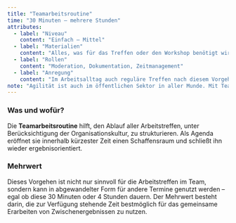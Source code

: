 ```yaml
---
title: "Teamarbeitsroutine"
time: "30 Minuten – mehrere Stunden"
attributes:
  - label: "Niveau"
    content: "Einfach – Mittel"
  - label: "Materialien"
    content: "Alles, was für das Treffen oder den Workshop benötigt wird"
  - label: "Rollen"
    content: "Moderation, Dokumentation, Zeitmanagement"
  - label: "Anregung"
    content: "Im Arbeitsalltag auch reguläre Treffen nach diesem Vorgehen planen und durchführen"
note: "Agilität ist auch im öffentlichen Sektor in aller Munde. Mit Teamarbeitsroutinen lassen sich Arbeitstreffen selbstorganisiert und nach einer klaren Struktur durchführen. Damit ist der Grundstein für agiles Arbeiten gelegt. Die offene und gleichzeitig disziplinierte Art und Weise der Zusammenarbeit ist notwendig, um komplexe Fragestellungen kooperativ zu bearbeiten."
---
```


### Was und wofür?

Die **Teamarbeitsroutine** hilft, den Ablauf aller Arbeitstreffen, unter Berücksichtigung der Organisationskultur, zu strukturieren. Als Agenda eröffnet sie innerhalb kürzester Zeit einen Schaffensraum und schließt ihn wieder ergebnisorientiert.

### Mehrwert

Dieses Vorgehen ist nicht nur sinnvoll für die Arbeitstreffen im Team, sondern kann in abgewandelter Form für andere Termine genutzt werden – egal ob diese 30 Minuten oder 4 Stunden dauern. Der Mehrwert besteht darin, die zur Verfügung stehende Zeit bestmöglich für das gemeinsame Erarbeiten von Zwischenergebnissen zu nutzen.
